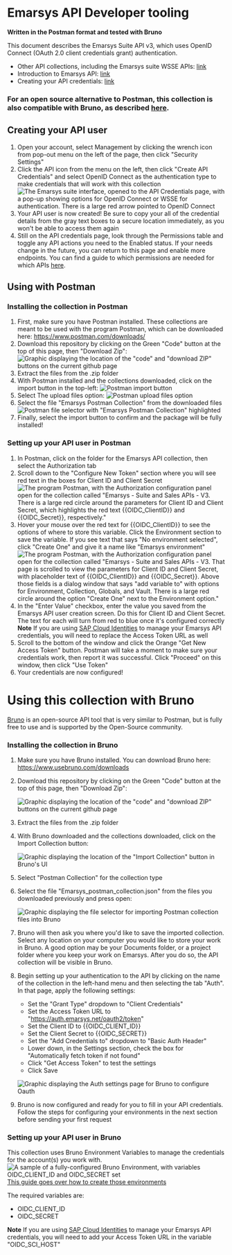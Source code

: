 # Emarsys API Developer tooling
**Written in the Postman format and tested with Bruno**

This document describes the Emarsys Suite API v3, which uses OpenID Connect (OAuth 2.0 client credentials grant) authentication. 

- Other API collections, including the Emarsys suite WSSE APIs: [link](./wsse_APIs/)
- Introduction to Emarsys API: [link](https://help.emarsys.com/hc/en-us/articles/115004745889-API-Introduction-to-the-Emarsys-API)
- Creating your API credentials: [link](https://help.emarsys.com/hc/en-us/articles/22036625729554-Security-settings-API-Credentials)

### For an open source alternative to Postman, this collection is also compatible with Bruno, as described [here](#Using-this-collection-with-Bruno).

## Creating your API user

1. Open your account, select Management by clicking the wrench icon from pop-out menu on the left of the page, then click "Security Settings"
1. Click the API icon from the menu on the left, then click "Create API Credentials" and select OpenID Connect as the authentication type to make credentials that will work with this collection 
![The Emarsys suite interface, opened to the API Credentials page, with a pop-up showing options for OpenID Connect or WSSE for authentication. There is a large red arrow pointed to OpenID Connect](./readme-images/oidc-authentication-type-selector.png)
1. Your API user is now created! Be sure to copy your all of the credential details from the gray text boxes to a secure location immediately, as you won't be able to access them again
1. Still on the API credentials page, look through the Permissions table and toggle any API actions you need to the Enabled status. If your needs change in the future, you can return to this page and enable more endpoints. You can find a guide to which permissions are needed for which APIs [here](https://help.sap.com/docs/SAP_EMARSYS/8bf21e3e3ad3475bb9e25de1e0ac3d86/fdf0296874c11014bb9cc486fb1dde02.html).


## Using with Postman

### Installing the collection in Postman
1. First, make sure you have Postman installed. These collections are meant to be used with the program Postman, which can be downloaded here: https://www.postman.com/downloads/
1. Download this repository by clicking on the Green "Code" button at the top of this page, then "Download Zip":
  ![Graphic displaying the location of the "code" and "download ZIP" buttons on the current github page](./readme-images/github-download-steps.png)
3. Extract the files from the .zip folder
4. With Postman installed and the collections downloaded, click on the import button in the top-left:
  ![Postman import button](./readme-images/import-button.png)
1. Select The upload files option:
    ![Postman upload files option](./readme-images/upload-files-button.png)
1. Select the file "Emarsys Postman Collection" from the downloaded files
    ![Postman file selector with "Emarsys Postman Collection" highlighted](./readme-images/file-selector-oauth.png)
1. Finally, select the import button to confirm and the package will be fully installed!
 
### Setting up your API user in Postman

1. In Postman, click on the folder for the Emarsys API collection, then select the Authorization tab
1. Scroll down to the "Configure New Token" section where you will see red text in the boxes for Client ID and Client Secret
![The program Postman, with the Authorization configuration panel open for the collection called "Emarsys - Suite and Sales APIs - V3. There is a large red circle around the parameters for Client ID and Client Secret, which highlights the red text {{OIDC_ClientID}} and {{OIDC_Secret}}, respectively."](./readme-images/postman-oauth-configuration.png)
1. Hover your mouse over the red text for {{OIDC_ClientID}} to see the options of where to store this variable. Click the Environment section to save the variable. If you see text that says "No environment selected", click "Create One" and give it a name like "Emarsys environment"
![The program Postman, with the Authorization configuration panel open for the collection called "Emarsys - Suite and Sales APIs - V3. That page is scrolled to view the parameters for Client ID and Client Secret, with placeholder text of {{OIDC_ClientID}} and {{OIDC_Secret}}. Above those fields is a dialog window that says "add variable to" with options for Environment, Collection, Globals, and Vault. There is a large red circle around the option "Create One" next to the Environment option."](./readme-images/postman-configure-new-environment.png)
1. In the "Enter Value" checkbox, enter the value you saved from the Emarsys API user creation screen. Do this for Client ID and Client Secret. The text for each will turn from red to blue once it's configured correctly
**Note** If you are using [SAP Cloud Identities](https://help.emarsys.com/hc/en-us/articles/22036625729554-Security-settings-API-Credentials#openid-connect-sap-cloud-identity) to manage your Emarsys API credentials, you will need to replace the Access Token URL as well
1. Scroll to the bottom of the window and click the Orange "Get New Access Token" button. Postman will take a moment to make sure your credentials work, then report it was successful. Click "Proceed" on this window, then click "Use Token"
1. Your credentials are now configured!


# Using this collection with Bruno

[Bruno](https://docs.usebruno.com/) is an open-source API tool that is very similar to Postman, but is fully free to use and is supported by the Open-Source community.

### Installing the collection in Bruno

1. Make sure you have Bruno installed. You can download Bruno here: https://www.usebruno.com/downloads
1. Download this repository by clicking on the Green "Code" button at the top of this page, then "Download Zip":

    ![Graphic displaying the location of the "code" and "download ZIP" buttons on the current github page](./readme-images/github-download-steps.png)

1. Extract the files from the .zip folder
1. With Bruno downloaded and the collections downloaded, click on the Import Collection button:

    ![Graphic displaying the location of the "Import Collection" button in Bruno's UI](./readme-images/bruno-import-button.png)

1. Select "Postman Collection" for the collection type
1. Select the file "Emarsys_postman_collection.json" from the files you downloaded previously and press open:

    ![Graphic displaying the file selector for importing Postman collection files into Bruno](./readme-images/bruno-file-selector.png)

1. Bruno will then ask you where you'd like to save the imported collection. Select any location on your computer you would like to store your work in Bruno. A good option may be your Documents folder, or a project folder where you keep your work on Emarsys. After you do so, the API collection will be visible in Bruno.

1. Begin setting up your authentication to the API by clicking on the name of the collection in the left-hand menu and then selecting the tab "Auth". In that page, apply the following settings:

    - Set the "Grant Type" dropdown to "Client Credentials"
    - Set the Access Token URL to "https://auth.emarsys.net/oauth2/token"
    - Set the Client ID to {{OIDC_CLIENT_ID}}
    - Set the Client Secret to {{OIDC_SECRET}}
    - Set the "Add Credentials to" dropdown to "Basic Auth Header"
    - Lower down, in the Settings section, check the box for "Automatically fetch token if not found"
    - Click "Get Access Token" to test the settings
    - Click Save

    ![Graphic displaying the Auth settings page for Bruno to configure Oauth](./readme-images/bruno-configuring-auth-page.png)

1. Bruno is now configured and ready for you to fill in your API credentials. Follow the steps for configuring your environments in the next section before sending your first request

### Setting up your API user in Bruno

This collection uses Bruno Environment Variables to manage the credentials for the account(s) you work with.
![A sample of a fully-configured Bruno Environment, with variables OIDC_CLIENT_ID and OIDC_SECRET set](./readme-images/bruno-sample-oauth-environment-config.png)
[This guide goes over how to create those environments](https://docs.usebruno.com/secrets-management/secret-variables)

The required variables are:
- OIDC_CLIENT_ID
- OIDC_SECRET

**Note** If you are using [SAP Cloud Identities](https://help.emarsys.com/hc/en-us/articles/22036625729554-Security-settings-API-Credentials#openid-connect-sap-cloud-identity) to manage your Emarsys API credentials, you will need to add your Access Token URL in the variable "OIDC_SCI_HOST"
